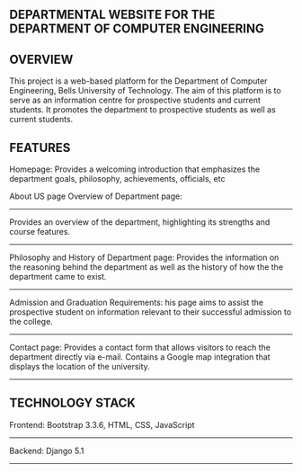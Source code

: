 DEPARTMENTAL WEBSITE FOR THE DEPARTMENT OF COMPUTER ENGINEERING
---------------------------------------------------------------
OVERVIEW
--------
This project is a web-based platform for the Department of Computer Engineering, Bells University of Technology. The aim of this platform is to serve as an information centre for prospective students and current students. It promotes the department to prospective students as well as current students.

FEATURES
--------
Homepage:
Provides a welcoming introduction that emphasizes the department goals, philosophy, achievements, officials, etc

About US page
Overview of Department page:
____________________________
Provides an overview of the department, highlighting its strengths and course features.
_______________________________________________________________________________________
Philosophy and History of Department page:
Provides the information on the reasoning behind the department as well as the history of how the the department came to exist.
________________________________________________________________________________________________________________________________
Admission and Graduation Requirements:
his page aims to assist the prospective student on information relevant to their successful admission to the college.
________________________________________________________________________________________________________________________________
Contact page:
Provides a contact form that allows visitors to reach the department directly via e-mail.
Contains a Google map integration that displays the location of the university.
________________________________________________________________________________________________________________________________

TECHNOLOGY STACK
----------------
Frontend: 
Bootstrap 3.3.6, HTML, CSS, JavaScript
______________________________________
Backend:
Django 5.1
______________________________________
